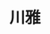 ---
title: "川雅"
description: "川雅"
layout: shop
keywords:
  - 美食競賽
  - 台灣美食
  - 美食精選
datePublished: "2025-06-30"
dateModified: "2025-07-02"
city: "台北市"
district: "信義區"
address: "台北市信義區松智路17號微風南山46樓"
phone: "0227220303"
geo: "25.034280263725563, 121.56687016702816"
google_map: "https://maps.app.goo.gl/DWjnxi15bCxumJUUA"
footinder: "https://footinder.com.tw/%e5%8f%b0%e5%8c%97%e5%b8%82%e4%bf%a1%e7%be%a9%e5%8d%80/362162/"
official: "https://www.chuan-ya.com/"
award:
  - name: "500盤"
    year: "2024"
    entries:
      - dishes:
          - "開水白菜"

---